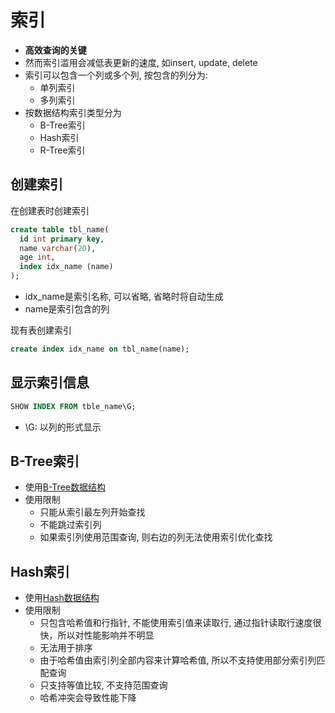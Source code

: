 # 索引

- **高效查询的关键**
- 然而索引滥用会减低表更新的速度, 如insert, update, delete
- 索引可以包含一个列或多个列, 按包含的列分为:
  - 单列索引 
  - 多列索引
- 按数据结构索引类型分为
  - B-Tree索引
  - Hash索引
  - R-Tree索引

## 创建索引

在创建表时创建索引

```sql 
create table tbl_name(
  id int primary key,
  name varchar(20),
  age int,
  index idx_name (name)
);
```

- idx_name是索引名称, 可以省略, 省略时将自动生成
- name是索引包含的列

现有表创建索引

```sql
create index idx_name on tbl_name(name);
```

## 显示索引信息

```sql
SHOW INDEX FROM tble_name\G;
```

- \G: 以列的形式显示

## B-Tree索引

- 使用[B-Tree数据结构](../数据结构和算法/Data_Structure_Tree.md)
- 使用限制
  - 只能从索引最左列开始查找
  - 不能跳过索引列
  - 如果索引列使用范围查询, 则右边的列无法使用索引优化查找

## Hash索引

- 使用[Hash数据结构](../数据结构和算法/Data_Structure_Hash_Table.md)
- 使用限制
  - 只包含哈希值和行指针, 不能使用索引值来读取行, 通过指针读取行速度很快，所以对性能影响并不明显
  - 无法用于排序
  - 由于哈希值由索引列全部内容来计算哈希值, 所以不支持使用部分索引列匹配查询
  - 只支持等值比较, 不支持范围查询
  - 哈希冲突会导致性能下降
